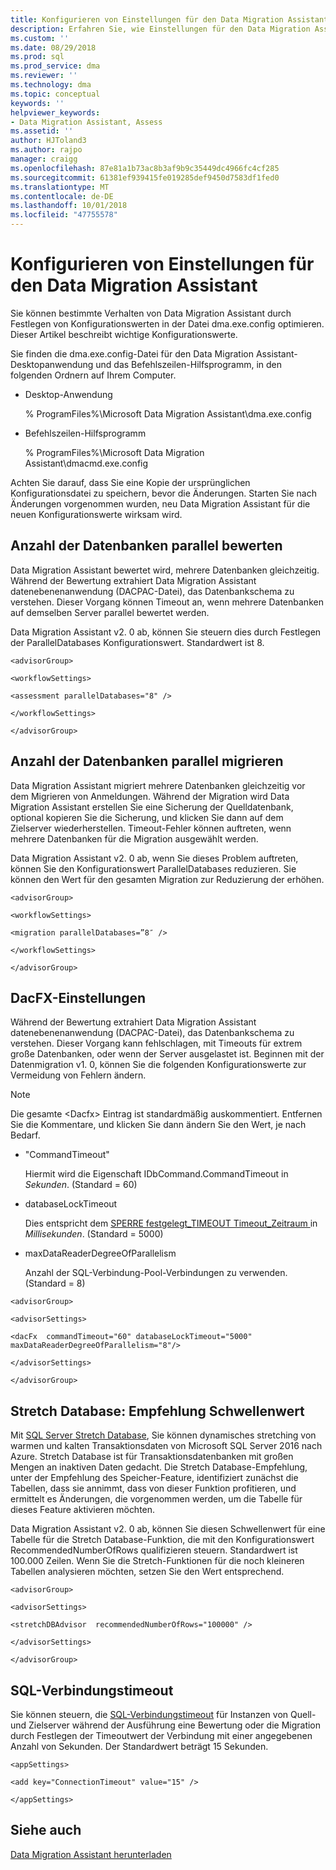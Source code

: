 ```yaml
---
title: Konfigurieren von Einstellungen für den Data Migration Assistant (SQL Server) | Microsoft-Dokumentation
description: Erfahren Sie, wie Einstellungen für den Data Migration Assistant zu konfigurieren, aktualisieren Sie die Werte in der Konfigurationsdatei
ms.custom: ''
ms.date: 08/29/2018
ms.prod: sql
ms.prod_service: dma
ms.reviewer: ''
ms.technology: dma
ms.topic: conceptual
keywords: ''
helpviewer_keywords:
- Data Migration Assistant, Assess
ms.assetid: ''
author: HJToland3
ms.author: rajpo
manager: craigg
ms.openlocfilehash: 87e81a1b73ac8b3af9b9c35449dc4966fc4cf285
ms.sourcegitcommit: 61381ef939415fe019285def9450d7583df1fed0
ms.translationtype: MT
ms.contentlocale: de-DE
ms.lasthandoff: 10/01/2018
ms.locfileid: "47755578"
---
```

# <a name="configure-settings-for-data-migration-assistant"></a>Konfigurieren von Einstellungen für den Data Migration Assistant

Sie können bestimmte Verhalten von Data Migration Assistant durch Festlegen von Konfigurationswerten in der Datei dma.exe.config optimieren. Dieser Artikel beschreibt wichtige Konfigurationswerte.

Sie finden die dma.exe.config-Datei für den Data Migration Assistant-Desktopanwendung und das Befehlszeilen-Hilfsprogramm, in den folgenden Ordnern auf Ihrem Computer.

- Desktop-Anwendung

  % ProgramFiles%\\Microsoft Data Migration Assistant\\dma.exe.config

- Befehlszeilen-Hilfsprogramm

  % ProgramFiles%\\Microsoft Data Migration Assistant\\dmacmd.exe.config 

Achten Sie darauf, dass Sie eine Kopie der ursprünglichen Konfigurationsdatei zu speichern, bevor die Änderungen. Starten Sie nach Änderungen vorgenommen wurden, neu Data Migration Assistant für die neuen Konfigurationswerte wirksam wird.

## <a name="number-of-databases-to-assess-in-parallel"></a>Anzahl der Datenbanken parallel bewerten

Data Migration Assistant bewertet wird, mehrere Datenbanken gleichzeitig. Während der Bewertung extrahiert Data Migration Assistant datenebenenanwendung (DACPAC-Datei), das Datenbankschema zu verstehen. Dieser Vorgang können Timeout an, wenn mehrere Datenbanken auf demselben Server parallel bewertet werden. 

Data Migration Assistant v2. 0 ab, können Sie steuern dies durch Festlegen der ParallelDatabases Konfigurationswert. Standardwert ist 8.

```
<advisorGroup>

<workflowSettings>

<assessment parallelDatabases="8" />

</workflowSettings>

</advisorGroup>
```




## <a name="number-of-databases-to-migrate-in-parallel"></a>Anzahl der Datenbanken parallel migrieren

Data Migration Assistant migriert mehrere Datenbanken gleichzeitig vor dem Migrieren von Anmeldungen. Während der Migration wird Data Migration Assistant erstellen Sie eine Sicherung der Quelldatenbank, optional kopieren Sie die Sicherung, und klicken Sie dann auf dem Zielserver wiederherstellen. Timeout-Fehler können auftreten, wenn mehrere Datenbanken für die Migration ausgewählt werden. 

Data Migration Assistant v2. 0 ab, wenn Sie dieses Problem auftreten, können Sie den Konfigurationswert ParallelDatabases reduzieren. Sie können den Wert für den gesamten Migration zur Reduzierung der erhöhen.

```
<advisorGroup>

<workflowSettings>

<migration parallelDatabases=”8″ />

</workflowSettings>

</advisorGroup>
```


## <a name="dacfx-settings"></a>DacFX-Einstellungen

Während der Bewertung extrahiert Data Migration Assistant datenebenenanwendung (DACPAC-Datei), das Datenbankschema zu verstehen. Dieser Vorgang kann fehlschlagen, mit Timeouts für extrem große Datenbanken, oder wenn der Server ausgelastet ist. Beginnen mit der Datenmigration v1. 0, können Sie die folgenden Konfigurationswerte zur Vermeidung von Fehlern ändern. 

> [!NOTE]
> Die gesamte &lt;Dacfx&gt; Eintrag ist standardmäßig auskommentiert. Entfernen Sie die Kommentare, und klicken Sie dann ändern Sie den Wert, je nach Bedarf.

- "CommandTimeout"

   Hiermit wird die Eigenschaft IDbCommand.CommandTimeout in *Sekunden*. (Standard = 60)

- databaseLockTimeout

   Dies entspricht dem [SPERRE festgelegt\_TIMEOUT Timeout\_Zeitraum ](../t-sql/statements/set-lock-timeout-transact-sql.md) in *Millisekunden*. (Standard = 5000)

- maxDataReaderDegreeOfParallelism

   Anzahl der SQL-Verbindung-Pool-Verbindungen zu verwenden. (Standard = 8)

```
<advisorGroup>

<advisorSettings>

<dacFx  commandTimeout="60" databaseLockTimeout="5000"
maxDataReaderDegreeOfParallelism="8"/>

</advisorSettings>

</advisorGroup>
```


## <a name="stretch-database-recommendation-threshold"></a>Stretch Database: Empfehlung Schwellenwert

Mit [SQL Server Stretch Database](https://docs.microsoft.com/sql/sql-server/stretch-database/stretch-database), Sie können dynamisches stretching von warmen und kalten Transaktionsdaten von Microsoft SQL Server 2016 nach Azure. Stretch Database ist für Transaktionsdatenbanken mit großen Mengen an inaktiven Daten gedacht. Die Stretch Database-Empfehlung, unter der Empfehlung des Speicher-Feature, identifiziert zunächst die Tabellen, dass sie annimmt, dass von dieser Funktion profitieren, und ermittelt es Änderungen, die vorgenommen werden, um die Tabelle für dieses Feature aktivieren möchten.

Data Migration Assistant v2. 0 ab, können Sie diesen Schwellenwert für eine Tabelle für die Stretch Database-Funktion, die mit den Konfigurationswert RecommendedNumberOfRows qualifizieren steuern. Standardwert ist 100.000 Zeilen. Wenn Sie die Stretch-Funktionen für die noch kleineren Tabellen analysieren möchten, setzen Sie den Wert entsprechend.

```
<advisorGroup>

<advisorSettings>

<stretchDBAdvisor  recommendedNumberOfRows="100000" />

</advisorSettings>

</advisorGroup>
```


## <a name="sql-connection-timeout"></a>SQL-Verbindungstimeout

Sie können steuern, die [SQL-Verbindungstimeout](https://msdn.microsoft.com/library/system.data.sqlclient.sqlconnection.connectiontimeout(v=vs.110).aspx) für Instanzen von Quell- und Zielserver während der Ausführung eine Bewertung oder die Migration durch Festlegen der Timeoutwert der Verbindung mit einer angegebenen Anzahl von Sekunden. Der Standardwert beträgt 15 Sekunden.

```
<appSettings>

<add key="ConnectionTimeout" value="15" />

</appSettings>
```


## <a name="see-also"></a>Siehe auch

[Data Migration Assistant herunterladen](https://www.microsoft.com/download/details.aspx?id=53595)
